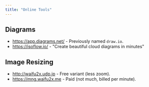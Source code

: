 ```yaml
---
title: "Online Tools"
---
```


## Diagrams

* https://app.diagrams.net/ - Previously named `draw.io`.
* https://isoflow.io/ - "Create beautiful cloud diagrams in minutes"

## Image Resizing

* http://waifu2x.udp.jp - Free variant (less zoom).
* https://mng.waifu2x.me - Paid (not much, billed per minute).
